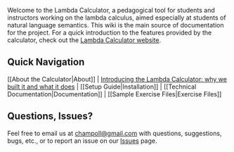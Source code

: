 Welcome to the Lambda Calculator, a pedagogical tool for students and
instructors working on the lambda calculus, aimed especially at students of 
natural language semantics. This wiki is the main source of documentation for
the project. For a quick introduction to the features provided by the
calculator, check out the [Lambda Calculator website](https://lambdacalculator.com).

## Quick Navigation

[[About the Calculator|About]] | [Introducing the Lambda Calculator: why we built it and what it does](https://lambdacalculator.com/#features) | [[Setup Guide|Installation]] | [[Technical Documentation|Documentation]] | [[Sample Exercise Files|Exercise Files]]

## Questions, Issues?

Feel free to email us at champoll@gmail.com with questions, suggestions, bugs,
etc., or to report an issue on our [Issues](https://github.com/nyusemantics/LambdaCalculatorPublic/issues) page.
